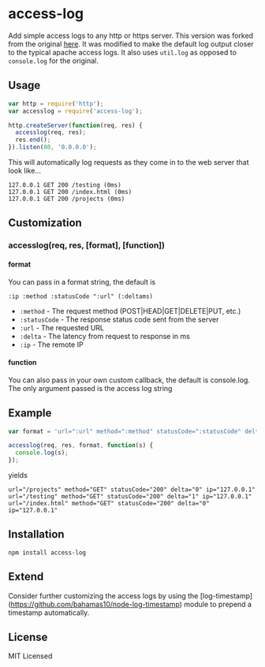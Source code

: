 access-log
==========

Add simple access logs to any http or https server. This version was forked from the original [here](https://github.com/bahamas10/node-access-log). 
It was modified to make the default log output closer to the typical apache access logs. It also uses `util.log` as opposed to 
`console.log` for the original.

Usage
-----

``` js
var http = require('http');
var accesslog = require('access-log');

http.createServer(function(req, res) {
  accesslog(req, res);
  res.end();
}).listen(80, '0.0.0.0');
```

This will automatically log requests as they come in to the
web server that look like...

```
127.0.0.1 GET 200 /testing (0ms)
127.0.0.1 GET 200 /index.html (0ms)
127.0.0.1 GET 200 /projects (0ms)
```

Customization
-------------

### accesslog(req, res, [format], [function])

#### format

You can pass in a format string, the default is

```
:ip :method :statusCode ":url" (:deltams)
```

- `:method` - The request method (POST|HEAD|GET|DELETE|PUT, etc.)
- `:statusCode` - The response status code sent from the server
- `:url` - The requested URL
- `:delta` - The latency from request to response in ms
- `:ip` - The remote IP

#### function

You can also pass in your own custom callback, the default is console.log.
The only argument passed is the access log string

Example
-------

``` js
var format = 'url=":url" method=":method" statusCode=":statusCode" delta=":delta" ip=":ip"';

accesslog(req, res, format, function(s) {
  console.log(s);
});
```

yields

```
url="/projects" method="GET" statusCode="200" delta="0" ip="127.0.0.1"
url="/testing" method="GET" statusCode="200" delta="1" ip="127.0.0.1"
url="/index.html" method="GET" statusCode="200" delta="0" ip="127.0.0.1"
```

Installation
------------

    npm install access-log

Extend
------

Consider further customizing the access logs by using the [log-timestamp]
(https://github.com/bahamas10/node-log-timestamp) module to prepend a timestamp
automatically.

License
-------

MIT Licensed
